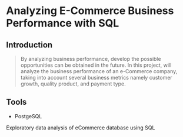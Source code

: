 # Analyzing E-Commerce Business Performance with SQL


## Introduction
> By analyzing business performance, develop the possible opportunities can be obtained in the future. In this project, will analyze the business performance of an e-Commerce company,
taking into account several business metrics namely customer growth, quality
product, and payment type. 

## Tools 
* PostgeSQL 


Exploratory data analysis of eCommerce database using SQL

